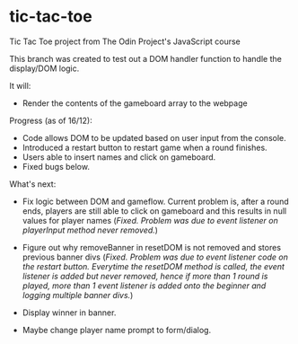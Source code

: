 # tic-tac-toe
Tic Tac Toe project from The Odin Project's JavaScript course

This branch was created to test out a DOM handler function to handle the display/DOM logic.

It will:
- Render the contents of the gameboard array to the webpage

Progress (as of 16/12):
- Code allows DOM to be updated based on user input from the console.
- Introduced a restart button to restart game when a round finishes.
- Users able to insert names and click on gameboard.
- Fixed bugs below.

What's next:
- Fix logic between DOM and gameflow. Current problem is, after a round ends, players are still able to click on gameboard and this results in null values for player names (*Fixed. Problem was due to event listener on playerInput method never removed.*)

- Figure out why removeBanner in resetDOM is not removed and stores previous banner divs (*Fixed. Problem was due to event listener code on the restart button. Everytime the resetDOM method is called, the event listener is added but never removed, hence if more than 1 round is played, more than 1 event listener is added onto the beginner and logging multiple banner divs.*)

- Display winner in banner.

- Maybe change player name prompt to form/dialog.

